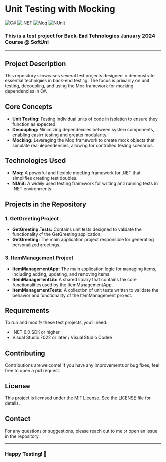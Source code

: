 # Unit Testing with Mocking
[![C#](https://img.shields.io/badge/Made%20with-C%23-239120.svg)](https://learn.microsoft.com/en-us/dotnet/csharp/)
[![.NET](https://img.shields.io/badge/.NET-5C2D91.svg)](https://dotnet.microsoft.com/)
[![Moq](https://img.shields.io/badge/tested%20with-Moq-6DB33F.svg)](https://github.com/moq)
[![NUnit](https://img.shields.io/badge/tested%20with-NUnit-22B2B0.svg)](https://nunit.org/)

### This is a test project for **Back-End Tehnologies** January 2024 Course @ SoftUni
---

## Project Description
This repository showcases several test projects designed to demonstrate essential techniques in back-end testing. The focus is primarily on unit testing, decoupling, and using the Moq framework for mocking dependencies in C#.

## Core Concepts
- **Unit Testing:** Testing individual units of code in isolation to ensure they function as expected.
- **Decoupling:** Minimizing dependencies between system components, enabling easier testing and greater modularity.
- **Mocking:** Leveraging the Moq framework to create mock objects that simulate real dependencies, allowing for controlled testing scenarios.
  
## Technologies Used
- **Moq:** A powerful and flexible mocking framework for .NET that simplifies creating test doubles.
- **NUnit:** A widely used testing framework for writing and running tests in .NET environments.
  
## Projects in the Repository
### 1. GetGreeting Project
- **GetGreeting.Tests:** Contains unit tests designed to validate the functionality of the GetGreeting application.
- **GetGreeting:** The main application project responsible for generating personalized greetings.

### 3. ItemManagement Project
- **ItemManagementApp:** The main application logic for managing items, including adding, updating, and removing items.
- **ItemManagementLib:** A shared library that contains the core functionalities used by the ItemManagementApp.
- **ItemManagementTests:** A collection of unit tests written to validate the behavior and functionality of the ItemManagement project.

## Requirements
To run and modify these test projects, you’ll need:

- .NET 6.0 SDK or higher
- Visual Studio 2022 or later / Visual Studio Codee
  
## Contributing
Contributions are welcome! If you have any improvements or bug fixes, feel free to open a pull request.

## License
This project is licensed under the [MIT License](LICENSE). See the [LICENSE](LICENSE) file for details.

## Contact
For any questions or suggestions, please reach out to me or open an issue in the repository.

---
### Happy Testing! 🚀
